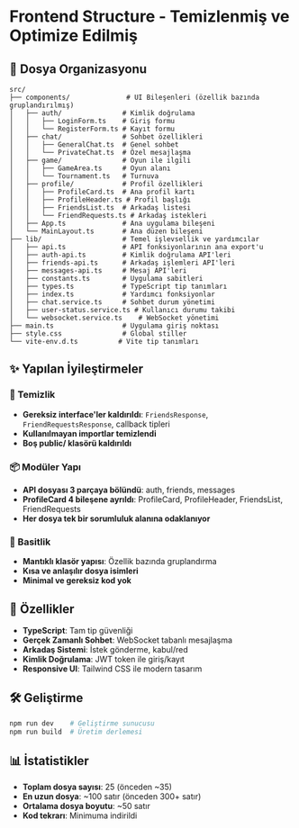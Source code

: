 # Frontend Structure - Temizlenmiş ve Optimize Edilmiş

## 📁 Dosya Organizasyonu

```
src/
├── components/              # UI Bileşenleri (özellik bazında gruplandırılmış)
│   ├── auth/               # Kimlik doğrulama
│   │   ├── LoginForm.ts    # Giriş formu
│   │   └── RegisterForm.ts # Kayıt formu
│   ├── chat/               # Sohbet özellikleri
│   │   ├── GeneralChat.ts  # Genel sohbet
│   │   └── PrivateChat.ts  # Özel mesajlaşma
│   ├── game/               # Oyun ile ilgili
│   │   ├── GameArea.ts     # Oyun alanı
│   │   └── Tournament.ts   # Turnuva
│   ├── profile/            # Profil özellikleri
│   │   ├── ProfileCard.ts  # Ana profil kartı
│   │   ├── ProfileHeader.ts # Profil başlığı
│   │   ├── FriendsList.ts  # Arkadaş listesi
│   │   └── FriendRequests.ts # Arkadaş istekleri
│   ├── App.ts              # Ana uygulama bileşeni
│   └── MainLayout.ts       # Ana düzen bileşeni
├── lib/                    # Temel işlevsellik ve yardımcılar
│   ├── api.ts              # API fonksiyonlarının ana export'u
│   ├── auth-api.ts         # Kimlik doğrulama API'leri
│   ├── friends-api.ts      # Arkadaş işlemleri API'leri
│   ├── messages-api.ts     # Mesaj API'leri
│   ├── constants.ts        # Uygulama sabitleri
│   ├── types.ts            # TypeScript tip tanımları
│   ├── index.ts            # Yardımcı fonksiyonlar
│   ├── chat.service.ts     # Sohbet durum yönetimi
│   ├── user-status.service.ts # Kullanıcı durumu takibi
│   └── websocket.service.ts    # WebSocket yönetimi
├── main.ts                 # Uygulama giriş noktası
├── style.css               # Global stiller
└── vite-env.d.ts          # Vite tip tanımları
```

## ✨ Yapılan İyileştirmeler

### 🧹 Temizlik
- **Gereksiz interface'ler kaldırıldı**: `FriendsResponse`, `FriendRequestsResponse`, callback tipleri
- **Kullanılmayan importlar temizlendi**
- **Boş public/ klasörü kaldırıldı**

### 📦 Modüler Yapı
- **API dosyası 3 parçaya bölündü**: auth, friends, messages
- **ProfileCard 4 bileşene ayrıldı**: ProfileCard, ProfileHeader, FriendsList, FriendRequests
- **Her dosya tek bir sorumluluk alanına odaklanıyor**

### 🎯 Basitlik
- **Mantıklı klasör yapısı**: Özellik bazında gruplandırma
- **Kısa ve anlaşılır dosya isimleri**
- **Minimal ve gereksiz kod yok**

## 🚀 Özellikler

- **TypeScript**: Tam tip güvenliği
- **Gerçek Zamanlı Sohbet**: WebSocket tabanlı mesajlaşma
- **Arkadaş Sistemi**: İstek gönderme, kabul/red
- **Kimlik Doğrulama**: JWT token ile giriş/kayıt
- **Responsive UI**: Tailwind CSS ile modern tasarım

## 🛠️ Geliştirme

```bash
npm run dev    # Geliştirme sunucusu
npm run build  # Üretim derlemesi
```

## 📊 İstatistikler

- **Toplam dosya sayısı**: 25 (önceden ~35)
- **En uzun dosya**: ~100 satır (önceden 300+ satır)
- **Ortalama dosya boyutu**: ~50 satır
- **Kod tekrarı**: Minimuma indirildi
